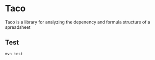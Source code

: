 # Taco

Taco is a library for analyzing the depenency and formula structure of a spreadsheet

## Test

```shell
mvn test
```
